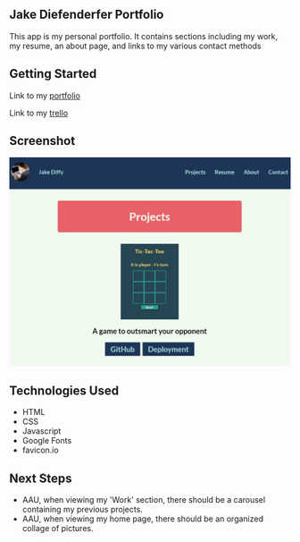 ## Jake Diefenderfer Portfolio

This app is my personal portfolio. It contains sections including my work, my resume, an about page, and links to my various contact methods

## Getting Started

Link to my [portfolio](https://profound-brioche-1c198d.netlify.app/)

Link to my [trello](https://trello.com/b/OQez9BuG/portfolio-project)

## Screenshot

![snippet of portfolio](/assets/images/portfolio-snippet.jpg)

## Technologies Used

- HTML
- CSS
- Javascript
- Google Fonts
- favicon.io

## Next Steps

- AAU, when viewing my 'Work' section, there should be a carousel containing my previous projects.
- AAU, when viewing my home page, there should be an organized collage of pictures. 